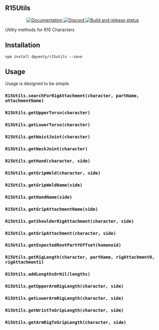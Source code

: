 ## R15Utils
<div align="center">
  <a href="http://quenty.github.io/api/">
    <img src="https://img.shields.io/badge/docs-website-green.svg" alt="Documentation" />
  </a>
  <a href="https://discord.gg/mhtGUS8">
    <img src="https://img.shields.io/badge/discord-nevermore-blue.svg" alt="Discord" />
  </a>
  <a href="https://github.com/Quenty/NevermoreEngine/actions">
    <img src="https://github.com/Quenty/NevermoreEngine/actions/workflows/build.yml/badge.svg" alt="Build and release status" />
  </a>
</div>

Utility methods for R15 Characters

## Installation
```
npm install @quenty/r15utils --save
```

## Usage
Usage is designed to be simple.

### `R15Utils.searchForRigAttachment(character, partName, attachmentName)`

### `R15Utils.getUpperTorso(character)`

### `R15Utils.getLowerTorso(character)`

### `R15Utils.getWaistJoint(character)`

### `R15Utils.getNeckJoint(character)`

### `R15Utils.getHand(character, side)`

### `R15Utils.getGripWeld(character, side)`

### `R15Utils.getGripWeldName(side)`

### `R15Utils.getHandName(side)`

### `R15Utils.getGripAttachmentName(side)`

### `R15Utils.getShoulderRigAttachment(character, side)`

### `R15Utils.getGripAttachment(character, side)`

### `R15Utils.getExpectedRootPartYOffset(humanoid)`

### `R15Utils.getRigLength(character, partName, rigAttachment0, rigAttachment1)`

### `R15Utils.addLengthsOrNil(lengths)`

### `R15Utils.getUpperArmRigLength(character, side)`

### `R15Utils.getLowerArmRigLength(character, side)`

### `R15Utils.getWristToGripLength(character, side)`

### `R15Utils.getArmRigToGripLength(character, side)`

